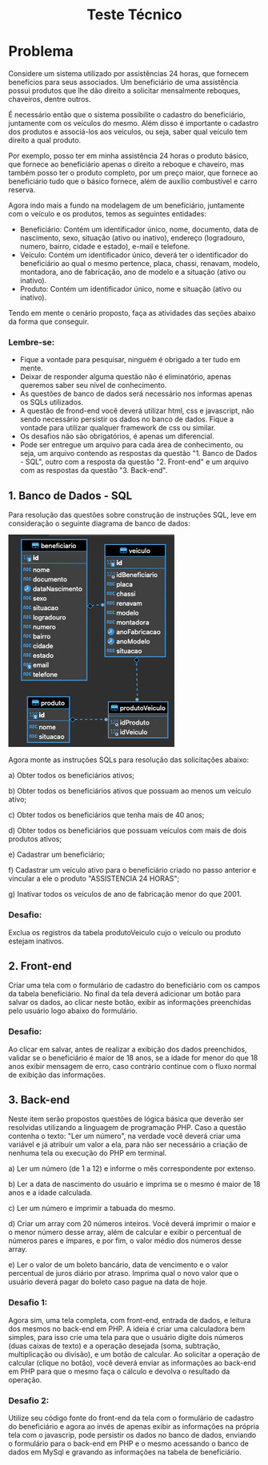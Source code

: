 <h1 align="center">Teste Técnico</h1>

# Problema

Considere um sistema utilizado por assistências 24 horas, que fornecem benefícios para seus associados. 
Um beneficiário de uma assistência possui produtos que lhe dão direito a solicitar mensalmente reboques, chaveiros, dentre outros.

É necessário então que o sistema possibilite o cadastro do beneficiário, juntamente com os veículos do mesmo. Além disso é importante o cadastro dos produtos e associá-los aos veículos, ou seja, saber qual veículo tem direito a qual produto. 

Por exemplo, posso ter em minha assistência 24 horas o produto básico, que fornece ao beneficiário apenas o direito a reboque e chaveiro, mas também posso ter o produto completo, por um preço maior, que fornece ao beneficiário tudo que o básico fornece, além de auxílio combustível e carro reserva. 

Agora indo mais a fundo na modelagem de um beneficiário, juntamente com o veículo e os produtos, temos as seguintes entidades:

- Beneficiário: Contém um identificador único, nome, documento, data de nascimento, sexo, situação (ativo ou inativo), endereço (logradouro, numero, bairro, cidade e estado), e-mail e telefone.
- Veículo: Contém um identificador único, deverá ter o identificador do beneficiário ao qual o mesmo pertence, placa, chassi, renavam, modelo, montadora, ano de fabricação, ano de modelo e a situação (ativo ou inativo).
- Produto: Contém um identificador único, nome e situação (ativo ou inativo).

Tendo em mente o cenário proposto, faça as atividades das seções abaixo da forma que conseguir. 

### Lembre-se: 
- Fique a vontade para pesquisar, ninguém é obrigado a ter tudo em mente. 
- Deixar de responder alguma questão não é eliminatório, apenas queremos saber seu nível de conhecimento.
- As questões de banco de dados será necessário nos informas apenas os SQLs utilizados.
- A questão de frond-end você deverá utilizar html, css e javascript, não sendo necessário persistir os dados no banco de dados. Fique a vontade para utilizar qualquer framework de css ou similar.
- Os desafios não são obrigatórios, é apenas um diferencial.
- Pode ser entregue um arquivo para cada área de conhecimento, ou seja, um arquivo contendo as respostas da questão "1. Banco de Dados - SQL", outro com a resposta da questão "2. Front-end" e um arquivo com as respostas da questão "3. Back-end".

## 1. Banco de Dados - SQL

Para resolução das questões sobre construção de instruções SQL, leve em consideração o seguinte diagrama de banco de dados: 

![Alt text](readme_files/teste-estagio-diagrama.png?raw=true "Diagrama")

Agora monte as instruções SQLs para resolução das solicitações abaixo:
 
a) Obter todos os beneficiários ativos;

b) Obter todos os beneficiários ativos que possuam ao menos um veículo ativo;

c) Obter todos os beneficiários que tenha mais de 40 anos;

d) Obter todos os beneficiários que possuam veículos com mais de dois produtos ativos;

e) Cadastrar um beneficiário;

f) Cadastrar um veículo ativo para o beneficiário criado no passo anterior e vincular a ele o produto "ASSISTENCIA 24 HORAS";

g) Inativar todos os veículos de ano de fabricação menor do que 2001.
### Desafio: 
Exclua os registros da tabela produtoVeiculo cujo o veículo ou produto estejam inativos.

## 2. Front-end
Criar uma tela com o formulário de cadastro do beneficiário com os campos da tabela beneficiário. 
No final da tela deverá adicionar um botão para salvar os dados, ao clicar neste botão, exibir as informações preenchidas pelo usuário logo abaixo do formulário.
### Desafio: 
Ao clicar em salvar, antes de realizar a exibição dos dados preenchidos, validar se o beneficiário é maior de 18 anos, se a idade for menor do que 18 anos exibir mensagem de erro, caso contrário continue com o fluxo normal de exibição das informações. 

## 3. Back-end
Neste item serão propostos questões de lógica básica que deverão ser resolvidas utilizando a linguagem de programação PHP.
Caso a questão contenha o texto: "Ler um número", na verdade você deverá criar uma variável e já atribuir um valor a ela, para não ser necessário a criação de nenhuma tela ou execução do PHP em terminal. 

a) Ler um número (de 1 a 12) e informe o mês correspondente por extenso.

b) Ler a data de nascimento do usuário e imprima se o mesmo é maior de 18 anos e a idade calculada.

c) Ler um número e imprimir a tabuada do mesmo.

d) Criar um array com 20 números inteiros. Você deverá imprimir o maior e o menor número desse array, além de calcular e exibir o percentual de números pares e ímpares, e por fim, o valor médio dos números desse array.

e) Ler o valor de um boleto bancário, data de vencimento e o valor percentual de juros diário por atraso. Imprima qual o novo valor que o usuário deverá pagar do boleto caso pague na data de hoje.

### Desafio 1: 
Agora sim, uma tela completa, com front-end, entrada de dados, e leitura dos mesmos no back-end em PHP.
A ideia é criar uma calculadora bem simples, para isso crie uma tela para que o usuário digite dois números (duas caixas de texto) e a operação desejada (soma, subtração, multiplicação ou divisão), e um botão de calcular. Ao solicitar a operação de calcular (clique no botão), você deverá enviar as informações ao back-end em PHP para que o mesmo faça o cálculo e devolva o resultado da operação.


### Desafio 2: 
Utilize seu código fonte do front-end da tela com o formulário de cadastro do beneficiário e agora ao invés de apenas exibir as informações na própria tela com o javascrip, pode persistir os dados no banco de dados, enviando o formulário para o back-end em PHP e o mesmo acessando o banco de dados em MySql e gravando as informações na tabela de beneficiário. 

